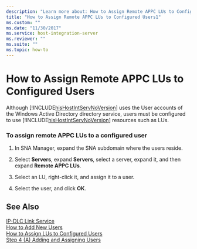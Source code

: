 ```yaml
---
description: "Learn more about: How to Assign Remote APPC LUs to Configured Users"
title: "How to Assign Remote APPC LUs to Configured Users1"
ms.custom: ""
ms.date: "11/30/2017"
ms.service: host-integration-server
ms.reviewer: ""
ms.suite: ""
ms.topic: how-to
---
```

# How to Assign Remote APPC LUs to Configured Users
Although [!INCLUDE[hisHostIntServNoVersion](../includes/hishostintservnoversion-md.md)] uses the User accounts of the Windows Active Directory directory service, users must be configured to use [!INCLUDE[hisHostIntServNoVersion](../includes/hishostintservnoversion-md.md)] resources such as LUs.  
  
### To assign remote APPC LUs to a configured user  
  
1.  In SNA Manager, expand the SNA subdomain where the users reside.  
  
2.  Select **Servers**, expand **Servers**, select a server, expand it, and then expand **Remote APPC LUs**.  
  
3.  Select an LU, right-click it, and assign it to a user.  
  
4.  Select the user, and click **OK**.  
  
## See Also  
 [IP-DLC Link Service](./ip-dlc-link-service2.md)   
 [How to Add New Users](../core/how-to-add-new-users1.md)   
 [How to Assign LUs to Configured Users](../core/how-to-assign-lus-to-configured-users2.md)   
 [Step 4 (A) Adding and Assigning Users](../core/step-4-a-adding-and-assigning-users1.md)
